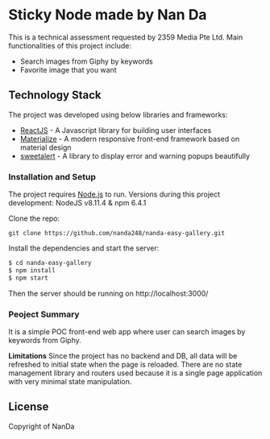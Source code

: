 # Sticky Node made by Nan Da

This is a technical assessment requested by 2359 Media Pte Ltd.
Main functionalities of this project include:
  - Search images from Giphy by keywords
  - Favorite image that you want

## Technology Stack
The project was developed using below libraries and frameworks:
* [ReactJS](https://reactjs.org/) - A Javascript library for building user interfaces
* [Materialize](https://materializecss.com/) - A modern responsive front-end framework based on material design
* [sweetalert](https://sweetalert.js.org/) - A library to display error and warning popups beautifully

### Installation and Setup
The project requires [Node.js](https://nodejs.org/) to run.
Versions during this project development: NodeJS v8.11.4 & npm 6.4.1

Clone the repo:
```
git clone https://github.com/nanda248/nanda-easy-gallery.git
```

Install the dependencies and start the server:

```sh
$ cd nanda-easy-gallery
$ npm install
$ npm start
```
Then the server should be running on http://localhost:3000/

### Peoject Summary
It is a simple POC front-end web app where user can search images by keywords from Giphy.

**Limitations**
Since the project has no backend and DB, all data will be refreshed to initial state when the page is reloaded. There are no state management library and routers used because it is a single page application with very minimal state manipulation. 

License
----
Copyright of NanDa

